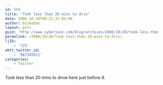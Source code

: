 ```yaml
---
id: 558
title: "Took less than 20 mins to driv"
date: 2008-10-20T08:21:32-04:00
author: DizkoDan
layout: post
guid: 'http://www.cyberjunx.com/blog/archives/2008/10/20/took-less-than-20-mins-to-driv/'
permalink: /2008/10/20/took-less-than-20-mins-to-driv/
ljID:
    - '725'
aktt_twitter_id:
    - '967345911'
categories:
    - Twitter
---
```


Took less than 20 mins to drive here just before 8.